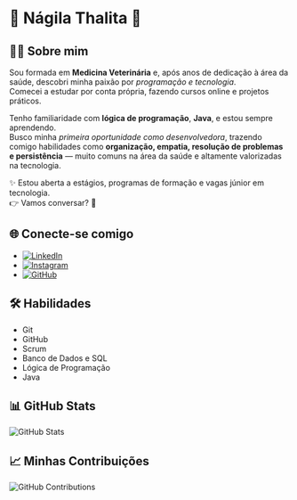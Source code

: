# 🌸 Nágila Thalita 🌸

## 👩‍💻 Sobre mim
Sou formada em **Medicina Veterinária** e, após anos de dedicação à área da saúde, descobri minha paixão por *programação e tecnologia*.  
Comecei a estudar por conta própria, fazendo cursos online e projetos práticos.  

Tenho familiaridade com **lógica de programação**, **Java**, e estou sempre aprendendo.  
Busco minha *primeira oportunidade como desenvolvedora*, trazendo comigo habilidades como **organização, empatia, resolução de problemas e persistência** — muito comuns na área da saúde e altamente valorizadas na tecnologia.  

✨ Estou aberta a estágios, programas de formação e vagas júnior em tecnologia.  
👉 Vamos conversar? 🚀

## 🌐 Conecte-se comigo
- [![LinkedIn](https://img.shields.io/badge/LinkedIn-rosa?style=for-the-badge&logo=linkedin&logoColor=white&color=E75480)](https://www.linkedin.com/in/nagilathalita/)
- [![Instagram](https://img.shields.io/badge/Instagram-rosa?style=for-the-badge&logo=instagram&logoColor=white&color=FF69B4)](https://www.instagram.com/m.v.nagilathalita/)
- [![GitHub](https://img.shields.io/badge/GitHub-rosa?style=for-the-badge&logo=github&logoColor=white&color=FF1493)](https://github.com/nagilathalita)

## 🛠️ Habilidades
- Git  
- GitHub  
- Scrum  
- Banco de Dados e SQL  
- Lógica de Programação  
- Java  

## 📊 GitHub Stats
![GitHub Stats](https://github-readme-stats.vercel.app/api?username=nagilathalita&show_icons=true&title_color=FF69B4&icon_color=E75480&text_color=333&bg_color=fff)

## 📈 Minhas Contribuições
![GitHub Contributions](https://github-readme-streak-stats.herokuapp.com/?user=nagilathalita&theme=rose_pine&ring=FF69B4&fire=E75480&currStreakLabel=FF69B4)
